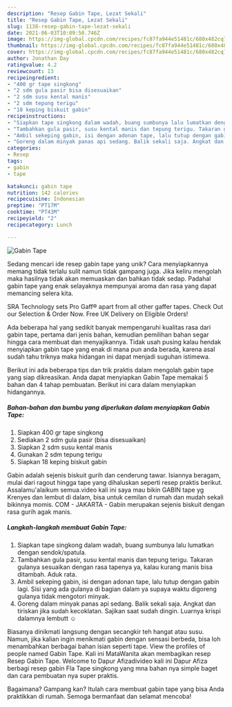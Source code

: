 ```yaml
---
description: "Resep Gabin Tape, Lezat Sekali"
title: "Resep Gabin Tape, Lezat Sekali"
slug: 1138-resep-gabin-tape-lezat-sekali
date: 2021-06-03T10:09:50.746Z
image: https://img-global.cpcdn.com/recipes/fc87fa944e51481c/680x482cq70/gabin-tape-foto-resep-utama.jpg
thumbnail: https://img-global.cpcdn.com/recipes/fc87fa944e51481c/680x482cq70/gabin-tape-foto-resep-utama.jpg
cover: https://img-global.cpcdn.com/recipes/fc87fa944e51481c/680x482cq70/gabin-tape-foto-resep-utama.jpg
author: Jonathan Day
ratingvalue: 4.2
reviewcount: 13
recipeingredient:
- "400 gr tape singkong"
- "2 sdm gula pasir bisa disesuaikan"
- "2 sdm susu kental manis"
- "2 sdm tepung terigu"
- "18 keping biskuit gabin"
recipeinstructions:
- "Siapkan tape singkong dalam wadah, buang sumbunya lalu lumatkan dengan sendok/spatula."
- "Tambahkan gula pasir, susu kental manis dan tepung terigu. Takaran gulanya sesuaikan dengan rasa tapenya ya, kalau kurang manis bisa ditambah. Aduk rata."
- "Ambil sekeping gabin, isi dengan adonan tape, lalu tutup dengan gabin lagi. Sisi yang ada gulanya di bagian dalam ya supaya waktu digoreng gulanya tidak mengotori minyak."
- "Goreng dalam minyak panas api sedang. Balik sekali saja. Angkat dan tiriskan jika sudah kecoklatan. Sajikan saat sudah dingin. Luarnya krispi dalamnya lembutt ☺️"
categories:
- Resep
tags:
- gabin
- tape

katakunci: gabin tape 
nutrition: 142 calories
recipecuisine: Indonesian
preptime: "PT17M"
cooktime: "PT43M"
recipeyield: "2"
recipecategory: Lunch

---
```



![Gabin Tape](https://img-global.cpcdn.com/recipes/fc87fa944e51481c/680x482cq70/gabin-tape-foto-resep-utama.jpg)

Sedang mencari ide resep gabin tape yang unik? Cara menyiapkannya memang tidak terlalu sulit namun tidak gampang juga. Jika keliru mengolah maka hasilnya tidak akan memuaskan dan bahkan tidak sedap. Padahal gabin tape yang enak selayaknya mempunyai aroma dan rasa yang dapat memancing selera kita.

SRA Technology sets Pro Gaff® apart from all other gaffer tapes. Check Out our Selection &amp; Order Now. Free UK Delivery on Eligible Orders!

Ada beberapa hal yang sedikit banyak mempengaruhi kualitas rasa dari gabin tape, pertama dari jenis bahan, kemudian pemilihan bahan segar hingga cara membuat dan menyajikannya. Tidak usah pusing kalau hendak menyiapkan gabin tape yang enak di mana pun anda berada, karena asal sudah tahu triknya maka hidangan ini dapat menjadi suguhan istimewa.


Berikut ini ada beberapa tips dan trik praktis dalam mengolah gabin tape yang siap dikreasikan. Anda dapat menyiapkan Gabin Tape memakai 5 bahan dan 4 tahap pembuatan. Berikut ini cara dalam menyiapkan hidangannya.

<!--inarticleads1-->

##### Bahan-bahan dan bumbu yang diperlukan dalam menyiapkan Gabin Tape:

1. Siapkan 400 gr tape singkong
1. Sediakan 2 sdm gula pasir (bisa disesuaikan)
1. Siapkan 2 sdm susu kental manis
1. Gunakan 2 sdm tepung terigu
1. Siapkan 18 keping biskuit gabin


Gabin adalah sejenis biskuit gurih dan cenderung tawar. Isiannya beragam, mulai dari ragout hingga tape yang dihaluskan seperti resep praktis berikut. Assalamu&#39;alaikum semua.video kali ini saya mau bikin GABIN tape yg Krenyes dan lembut di dalam, bisa untuk cemilan d rumah dan mudah sekali bikinnya momis. COM - JAKARTA - Gabin merupakan sejenis biskuit dengan rasa gurih agak manis. 

<!--inarticleads2-->

##### Langkah-langkah membuat Gabin Tape:

1. Siapkan tape singkong dalam wadah, buang sumbunya lalu lumatkan dengan sendok/spatula.
1. Tambahkan gula pasir, susu kental manis dan tepung terigu. Takaran gulanya sesuaikan dengan rasa tapenya ya, kalau kurang manis bisa ditambah. Aduk rata.
1. Ambil sekeping gabin, isi dengan adonan tape, lalu tutup dengan gabin lagi. Sisi yang ada gulanya di bagian dalam ya supaya waktu digoreng gulanya tidak mengotori minyak.
1. Goreng dalam minyak panas api sedang. Balik sekali saja. Angkat dan tiriskan jika sudah kecoklatan. Sajikan saat sudah dingin. Luarnya krispi dalamnya lembutt ☺️


Biasanya dinikmati langsung dengan secangkir teh hangat atau susu. Namun, jika kalian ingin menikmati gabin dengan sensasi berbeda, bisa loh menambahkan berbagai bahan isian seperti tape. View the profiles of people named Gabin Tape. Kali ini MataWanita akan membagikan resep Resep Gabin Tape. Welcome to Dapur Afizadivideo kali ini Dapur Afiza berbagi resep gabin Fla Tape singkong yang mna bahan nya simple baget dan cara pembuatan nya super praktis. 

Bagaimana? Gampang kan? Itulah cara membuat gabin tape yang bisa Anda praktikkan di rumah. Semoga bermanfaat dan selamat mencoba!
